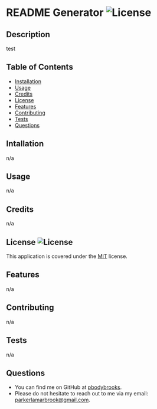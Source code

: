 
# README Generator ![License](https://img.shields.io/badge/License-MIT-brightgreen.svg)

## Description 
test

## Table of Contents

* [Installation](#installation)
* [Usage](#usage)
* [Credits](#credits)
* [License](#license)
* [Features](#features)
* [Contributing](#contributing)
* [Tests](#tests)
* [Questions](#questions)


## Intallation 
n/a

## Usage 
n/a

## Credits 
n/a

## License ![License](https://img.shields.io/badge/License-MIT-brightgreen.svg)
This application is covered under the [MIT](https://opensource.org/licenses/MIT) license.

## Features 
n/a

## Contributing 
n/a

## Tests 
n/a

## Questions 
* You can find me on GitHub at [pbodybrooks](github.com/pbodybrooks). 
* Please do not hesitate to reach out to me via my email: parkerlamarbrook@gmail.com.
